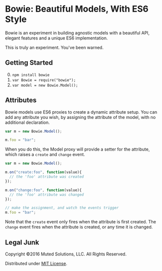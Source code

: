 # Bowie: Beautiful Models, With ES6 Style

Bowie is an experiment in building agnostic models with a 
beautiful API, elegant features and a unique ES6 implementation.

This is truly an experiment. You've been warned.

## Getting Started

0. `npm install bowie`
0. `var Bowie = require("bowie");`
0. `var model = new Bowie.Model();`

## Attributes

Bowie models use ES6 proxies to create a dynamic attribute setup.
You can add any attribute you wish, by assigning the attribute of the 
model, with no additional declaration.

```js
var m = new Bowie.Model();

m.foo = "bar";
```

When you do this, the Model proxy will provide a setter for the
attribute, which raises a `create` and `change` event.

```js
var m = new Bowie.Model();

m.on("create:foo", function(value){
  // the 'foo' attribute was created
});

m.on("change:foo", function(value){
  // the 'foo' attribute was changed
});

// make the assignment, and watch the events trigger
m.foo = "bar";
```

Note that the `create` event only fires when the attribute is
first created. The `change` event fires when the attribute is
created, or any time it is changed.

## Legal Junk

Copyright &copy;2016 Muted Solutions, LLC. All Rights Reserved.

Distributed under [MIT License](http://mutedsolutions.mit-license.org).
